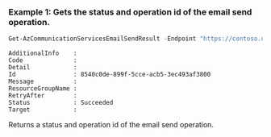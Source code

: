 ### Example 1: Gets the status and operation id of the email send operation.
```powershell
Get-AzCommunicationServicesEmailSendResult -Endpoint "https://contoso.unitedstates.communications.azure.com" -OperationId 8540c0de-899f-5cce-acb5-3ec493af3800
```

```output
AdditionalInfo    :
Code              :
Detail            :
Id                : 8540c0de-899f-5cce-acb5-3ec493af3800
Message           :
ResourceGroupName :
RetryAfter        :
Status            : Succeeded
Target            : 
```

Returns a status and operation id of the email send operation.

